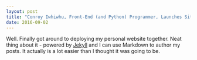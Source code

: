 ```yaml
---
layout: post
title: "Conroy Iwhiwhu, Front-End (and Python) Programmer, Launches Site"
date: 2016-09-02
---
```


Well. Finally got around to deploying my personal website together. Neat thing about it - powered by [Jekyll](http://jekyllrb.com) and I can use Markdown to author my posts. It actually is a lot easier than I thought it was going to be.

